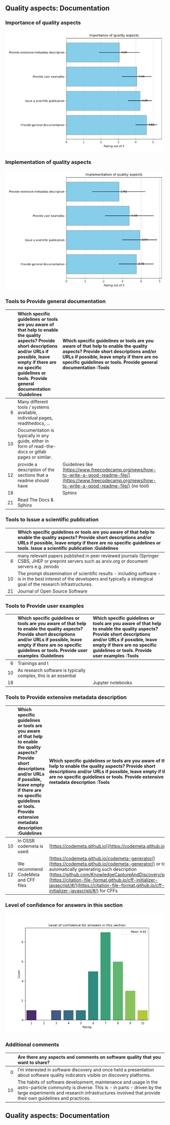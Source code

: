 ## Quality aspects: Documentation

### Importance of quality aspects

![Importance of quality aspects](figures/plot_multirating_A107_Evaluate_implemented.png)
### Implementation of quality aspects

![Implementation of quality aspects](figures/plot_multirating_A107_Evaluate_importance.png)
### Tools to Provide general documentation

|    | Which specific guidelines or tools are you aware of that help to enable the quality aspects? Provide short descriptions and/or URLs if possible, leave empty if there are no specific guidelines or tools. Provide general documentation :Guidelines   | Which specific guidelines or tools are you aware of that help to enable the quality aspects? Provide short descriptions and/or URLs if possible, leave empty if there are no specific guidelines or tools. Provide general documentation :Tools   |
|---:|:-------------------------------------------------------------------------------------------------------------------------------------------------------------------------------------------------------------------------------------------------------|:--------------------------------------------------------------------------------------------------------------------------------------------------------------------------------------------------------------------------------------------------|
|  6 | Many different tools / systems available, individual pages, readthedocs, ...                                                                                                                                                                           |                                                                                                                                                                                                                                                   |
| 10 | Documentation is typically in any guide, either in form of read-the-docs or gitlab pages or similar.                                                                                                                                                   |                                                                                                                                                                                                                                                   |
| 12 | provide a description of the sections that a readme should have                                                                                                                                                                                        | Guidelines like [https://www.freecodecamp.org/news/how-to-write-a-good-readme-file/](https://www.freecodecamp.org/news/how-to-write-a-good-readme-file/) (no tool)                                                                                |
| 18 |                                                                                                                                                                                                                                                        | Sphinx                                                                                                                                                                                                                                            |
| 21 | Read The Docs & Sphinx                                                                                                                                                                                                                                 |                                                                                                                                                                                                                                                   |

### Tools to Issue a scientific publication

|    | Which specific guidelines or tools are you aware of that help to enable the quality aspects? Provide short descriptions and/or URLs if possible, leave empty if there are no specific guidelines or tools. Issue a scientific publication :Guidelines   |
|---:|:--------------------------------------------------------------------------------------------------------------------------------------------------------------------------------------------------------------------------------------------------------|
|  6 | many relevant papers published in peer reviewed journals (Springer CSBS, JHEP or preprint servers such as arxiv.org or document servers e.g. zenodo                                                                                                     |
| 10 | The prompt dissemination of scientific results - including software - is in the best interest of the developers and typically a strategical goal of the research infrastructures.                                                                       |
| 21 | Journal of Open Source Software                                                                                                                                                                                                                         |

### Tools to Provide user examples

|    | Which specific guidelines or tools are you aware of that help to enable the quality aspects? Provide short descriptions and/or URLs if possible, leave empty if there are no specific guidelines or tools. Provide user examples :Guidelines   | Which specific guidelines or tools are you aware of that help to enable the quality aspects? Provide short descriptions and/or URLs if possible, leave empty if there are no specific guidelines or tools. Provide user examples :Tools   |
|---:|:-----------------------------------------------------------------------------------------------------------------------------------------------------------------------------------------------------------------------------------------------|:------------------------------------------------------------------------------------------------------------------------------------------------------------------------------------------------------------------------------------------|
|  6 | Trainings and t                                                                                                                                                                                                                                |                                                                                                                                                                                                                                           |
| 10 | As research software is typically complex, this is an essential                                                                                                                                                                                |                                                                                                                                                                                                                                           |
| 18 |                                                                                                                                                                                                                                                | Jupyter notebooks                                                                                                                                                                                                                         |

### Tools to Provide extensive metadata description

|    | Which specific guidelines or tools are you aware of that help to enable the quality aspects? Provide short descriptions and/or URLs if possible, leave empty if there are no specific guidelines or tools. Provide extensive metadata description :Guidelines   | Which specific guidelines or tools are you aware of that help to enable the quality aspects? Provide short descriptions and/or URLs if possible, leave empty if there are no specific guidelines or tools. Provide extensive metadata description :Tools                                                                                                                                                                          |
|---:|:----------------------------------------------------------------------------------------------------------------------------------------------------------------------------------------------------------------------------------------------------------------|:----------------------------------------------------------------------------------------------------------------------------------------------------------------------------------------------------------------------------------------------------------------------------------------------------------------------------------------------------------------------------------------------------------------------------------|
| 10 | In OSSR codemeta is used:                                                                                                                                                                                                                                       | [https://codemeta.github.io](https://codemeta.github.io)                                                                                                                                                                                                                                                                                                                                                                          |
| 12 | We recommend CodeMeta and CFF files                                                                                                                                                                                                                             | [https://codemeta.github.io/codemeta-generator/](https://codemeta.github.io/codemeta-generator/) or tools for automatically generating such description ([https://github.com/KnowledgeCaptureAndDiscovery/somef/)](https://github.com/KnowledgeCaptureAndDiscovery/somef/)) [https://citation-file-format.github.io/cff-initializer-javascript/#/](https://citation-file-format.github.io/cff-initializer-javascript/#/) for CFFs |

### Level of confidence for answers in this section

![Level of confidence for answers in this section](figures/plot_rating_A112.png)
### Additional comments

|    | Are there any aspects and comments on software quality that you want to share?                                                                                                                                                                    |
|---:|:--------------------------------------------------------------------------------------------------------------------------------------------------------------------------------------------------------------------------------------------------|
|  0 | I'm interested in software discovery and once held a presentation about software quality indicators visible on discovery platforms.                                                                                                               |
| 10 | The habits of software development, maintenance and usage in the astro-particle community is diverse. This is - in parts - driven by the large experiments and research infrastructures involved that provide their own guidelines and practices. |

## Quality aspects: Documentation


